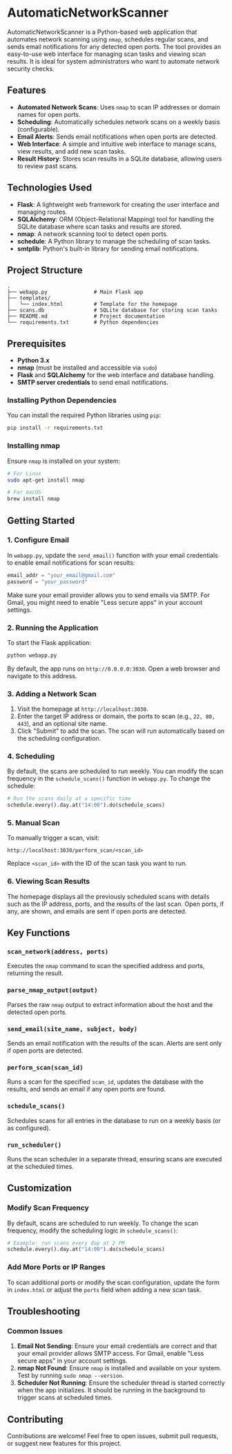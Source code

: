 # AutomaticNetworkScanner

AutomaticNetworkScanner is a Python-based web application that automates network scanning using `nmap`, schedules regular scans, and sends email notifications for any detected open ports. The tool provides an easy-to-use web interface for managing scan tasks and viewing scan results. It is ideal for system administrators who want to automate network security checks.

## Features

- **Automated Network Scans**: Uses `nmap` to scan IP addresses or domain names for open ports.
- **Scheduling**: Automatically schedules network scans on a weekly basis (configurable).
- **Email Alerts**: Sends email notifications when open ports are detected.
- **Web Interface**: A simple and intuitive web interface to manage scans, view results, and add new scan tasks.
- **Result History**: Stores scan results in a SQLite database, allowing users to review past scans.

## Technologies Used

- **Flask**: A lightweight web framework for creating the user interface and managing routes.
- **SQLAlchemy**: ORM (Object-Relational Mapping) tool for handling the SQLite database where scan tasks and results are stored.
- **nmap**: A network scanning tool to detect open ports.
- **schedule**: A Python library to manage the scheduling of scan tasks.
- **smtplib**: Python's built-in library for sending email notifications.

## Project Structure

```
.
├── webapp.py               # Main Flask app
├── templates/
│   └── index.html          # Template for the homepage
├── scans.db                # SQLite database for storing scan tasks
├── README.md               # Project documentation
└── requirements.txt        # Python dependencies
```

## Prerequisites

- **Python 3.x**
- **nmap** (must be installed and accessible via `sudo`)
- **Flask** and **SQLAlchemy** for the web interface and database handling.
- **SMTP server credentials** to send email notifications.

### Installing Python Dependencies

You can install the required Python libraries using `pip`:

```bash
pip install -r requirements.txt
```

### Installing nmap

Ensure `nmap` is installed on your system:

```bash
# For Linux
sudo apt-get install nmap

# For macOS
brew install nmap
```

## Getting Started

### 1. Configure Email

In `webapp.py`, update the `send_email()` function with your email credentials to enable email notifications for scan results:

```python
email_addr = "your_email@gmail.com"
password = "your_password"
```

Make sure your email provider allows you to send emails via SMTP. For Gmail, you might need to enable "Less secure apps" in your account settings.

### 2. Running the Application

To start the Flask application:

```bash
python webapp.py
```

By default, the app runs on `http://0.0.0.0:3030`. Open a web browser and navigate to this address.

### 3. Adding a Network Scan

1. Visit the homepage at `http://localhost:3030`.
2. Enter the target IP address or domain, the ports to scan (e.g., `22, 80, 443`), and an optional site name.
3. Click "Submit" to add the scan. The scan will run automatically based on the scheduling configuration.

### 4. Scheduling

By default, the scans are scheduled to run weekly. You can modify the scan frequency in the `schedule_scans()` function in `webapp.py`. To change the schedule:

```python
# Run the scans daily at a specific time
schedule.every().day.at("14:00").do(schedule_scans)
```

### 5. Manual Scan

To manually trigger a scan, visit:

```
http://localhost:3030/perform_scan/<scan_id>
```

Replace `<scan_id>` with the ID of the scan task you want to run.

### 6. Viewing Scan Results

The homepage displays all the previously scheduled scans with details such as the IP address, ports, and the results of the last scan. Open ports, if any, are shown, and emails are sent if open ports are detected.

## Key Functions

### `scan_network(address, ports)`
Executes the `nmap` command to scan the specified address and ports, returning the result.

### `parse_nmap_output(output)`
Parses the raw `nmap` output to extract information about the host and the detected open ports.

### `send_email(site_name, subject, body)`
Sends an email notification with the results of the scan. Alerts are sent only if open ports are detected.

### `perform_scan(scan_id)`
Runs a scan for the specified `scan_id`, updates the database with the results, and sends an email if any open ports are found.

### `schedule_scans()`
Schedules scans for all entries in the database to run on a weekly basis (or as configured).

### `run_scheduler()`
Runs the scan scheduler in a separate thread, ensuring scans are executed at the scheduled times.

## Customization

### Modify Scan Frequency

By default, scans are scheduled to run weekly. To change the scan frequency, modify the scheduling logic in `schedule_scans()`:

```python
# Example: run scans every day at 2 PM
schedule.every().day.at("14:00").do(schedule_scans)
```

### Add More Ports or IP Ranges

To scan additional ports or modify the scan configuration, update the form in `index.html` or adjust the `ports` field when adding a new scan task.

## Troubleshooting

### Common Issues

1. **Email Not Sending**: Ensure your email credentials are correct and that your email provider allows SMTP access. For Gmail, enable "Less secure apps" in your account settings.
2. **nmap Not Found**: Ensure `nmap` is installed and available on your system. Test by running `sudo nmap --version`.
3. **Scheduler Not Running**: Ensure the scheduler thread is started correctly when the app initializes. It should be running in the background to trigger scans at scheduled times.

## Contributing

Contributions are welcome! Feel free to open issues, submit pull requests, or suggest new features for this project.
